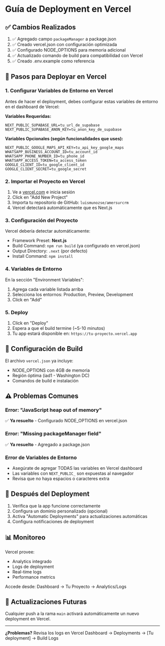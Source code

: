# Guía de Deployment en Vercel

## ✅ Cambios Realizados

1. ✅ Agregado campo `packageManager` a package.json
2. ✅ Creado vercel.json con configuración optimizada
3. ✅ Configurado NODE_OPTIONS para memoria adicional
4. ✅ Actualizado comando de build para compatibilidad con Vercel
5. ✅ Creado .env.example como referencia

## 📝 Pasos para Deployar en Vercel

### 1. Configurar Variables de Entorno en Vercel

Antes de hacer el deployment, debes configurar estas variables de entorno en el dashboard de Vercel:

**Variables Requeridas:**
```
NEXT_PUBLIC_SUPABASE_URL=tu_url_de_supabase
NEXT_PUBLIC_SUPABASE_ANON_KEY=tu_anon_key_de_supabase
```

**Variables Opcionales (según funcionalidades que uses):**
```
NEXT_PUBLIC_GOOGLE_MAPS_API_KEY=tu_api_key_google_maps
WHATSAPP_BUSINESS_ACCOUNT_ID=tu_account_id
WHATSAPP_PHONE_NUMBER_ID=tu_phone_id  
WHATSAPP_ACCESS_TOKEN=tu_access_token
GOOGLE_CLIENT_ID=tu_google_client_id
GOOGLE_CLIENT_SECRET=tu_google_secret
```

### 2. Importar el Proyecto en Vercel

1. Ve a [vercel.com](https://vercel.com) e inicia sesión
2. Click en "Add New Project"
3. Importa tu repositorio de GitHub: `luismunozse/amersurcrm`
4. Vercel detectará automáticamente que es Next.js

### 3. Configuración del Proyecto

Vercel debería detectar automáticamente:
- Framework Preset: **Next.js**
- Build Command: `npm run build` (ya configurado en vercel.json)
- Output Directory: `.next` (por defecto)
- Install Command: `npm install`

### 4. Variables de Entorno

En la sección "Environment Variables":
1. Agrega cada variable listada arriba
2. Selecciona los entornos: Production, Preview, Development
3. Click en "Add"

### 5. Deploy

1. Click en "Deploy"
2. Espera a que el build termine (~5-10 minutos)
3. Tu app estará disponible en: `https://tu-proyecto.vercel.app`

## 🔧 Configuración de Build

El archivo `vercel.json` ya incluye:
- NODE_OPTIONS con 4GB de memoria
- Región óptima (iad1 - Washington DC)
- Comandos de build e instalación

## ⚠️ Problemas Comunes

### Error: "JavaScript heap out of memory"
✅ **Ya resuelto** - Configurado NODE_OPTIONS en vercel.json

### Error: "Missing packageManager field"  
✅ **Ya resuelto** - Agregado a package.json

### Error de Variables de Entorno
- Asegúrate de agregar TODAS las variables en Vercel dashboard
- Las variables con `NEXT_PUBLIC_` son expuestas al navegador
- Revisa que no haya espacios o caracteres extra

## 🚀 Después del Deployment

1. Verifica que la app funcione correctamente
2. Configura un dominio personalizado (opcional)
3. Activa "Automatic Deployments" para actualizaciones automáticas
4. Configura notificaciones de deployment

## 📊 Monitoreo

Vercel provee:
- Analytics integrado
- Logs de deployment
- Real-time logs
- Performance metrics

Accede desde: Dashboard → Tu Proyecto → Analytics/Logs

## 🔄 Actualizaciones Futuras

Cualquier push a la rama `main` activará automáticamente un nuevo deployment en Vercel.

---

**¿Problemas?** Revisa los logs en Vercel Dashboard → Deployments → [Tu deployment] → Build Logs
